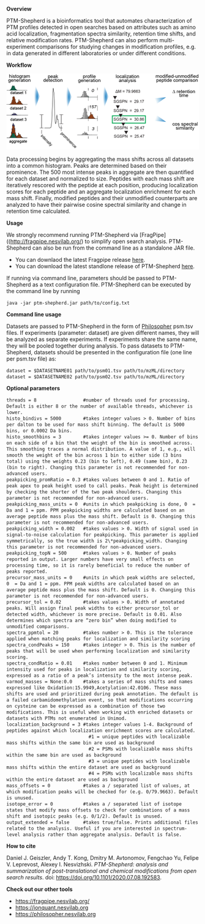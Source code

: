 **Overview**

PTM-Shepherd is a bioinformatics tool that automates characterization of PTM profiles detected in open searches based on attributes such as amino acid localization, fragmentation spectra similarity, retention time shifts, and relative modification rates. PTM-Shepherd can also perform multi-experiment comparisons for studying changes in modification profiles, e.g. in data generated in different laboratories or under different conditions.

**Workflow**

![PTM-Shepherd Workflow](./Workflow.png)

Data processing begins by aggregating the mass shifts across all datasets into a common histogram. Peaks are determined based on their prominence. The 500 most intense peaks in aggregate are then quantified for each dataset and normalized to size. Peptides with each mass shift are iteratively rescored with the peptide at each position, producing localization scores for each peptide and an aggregate localization enrichment for each mass shift. Finally, modified peptides and their unmodified counterparts are analyzed to have their pairwise cosine spectral similarity and change in retention time calculated.

**Usage**

We strongly recommend running PTM-Shepherd via [FragPipe]((http://fragpipe.nesvilab.org/) to simplify open search analysis. PTM-Shepherd can also be run from the command line as a standalone JAR file. 
* You can downlaod the latest Fragpipe release [here](https://github.com/Nesvilab/FragPipe/releases).
* You can download the latest standlone release of PTM-Shepherd [here](https://github.com/Nesvilab/PTM-Shepherd/releases).

If running via command line, parameters should be passed to PTM-Shepherd as a text configuration file. PTM-Shepherd can be executed by the command line by running

```
java -jar ptm-shepherd.jar path/to/config.txt
```

**Command line usage**

Datasets are passed to PTM-Shepherd in the form of [Philosopher](https://philosopher.nesvilab.org/) psm.tsv files. If experiments (parameter: dataset) are given different names, they will be analyzed as separate experiments. If experiments share the same name, they will be pooled together during analysis. To pass datasets to PTM-Shepherd, datasets should be presented in the configuration file (one line per psm.tsv file) as:
```
dataset = $DATASETNAME01 path/to/psm01.tsv path/to/mzML/directory
dataset = $DATASETNAME02 path/to/psm02.tsv path/to/mzML/directory
```

**Optional parameters**
```
threads = 8                 #number of threads used for processing. Default is either 8 or the number of available threads, whichever is lower.
histo_bindivs = 5000        #takes integer values > 0. Number of bins per dalton to be used for mass shift binning. The default is 5000 bins, or 0.0002 Da bins.
histo_smoothbins = 3        #takes integer values >= 0. Number of bins on each side of a bin that the weight of the bin is smoothed across. This smoothing traces a normal distribution. A value of 1, e.g., will smooth the weight of the bin across 1 bin to either side (3 bins total) using the weights 0.23 (bin to left), 0.49 (same bin), 0.23 (bin to right). Changing this parameter is not recommended for non-advanced users.
peakpicking_promRatio = 0.3 #takes values between 0 and 1. Ratio of peak apex to peak height used to call peaks. Peak height is determined by checking the shorter of the two peak shoulders. Changing this parameter is not recommended for non-advanced users.
peakpicking_mass_units = 0  #units in which peakpicking is done, 0  = Da and 1 = ppm. PPM peakpicking widths are calculated based on an average peptide mass plus the mass shift. Default is 0. Changing this parameter is not recommended for non-advanced users.
peakpicking_width = 0.002   #takes values > 0. Width of signal used in signal-to-noise calculation for peakpicking. This parameter is applied symmetrically, so the true width is 2\*peakpicking_width. Changing this parameter is not recommended for non-advanced users.
peakpicking_topN = 500      #takes values > 0. Number of peaks reported in output. Larger numbers have very small effects on processing time, so it is rarely beneficial to reduce the number of peaks reported.
precursor_mass_units = 0    #units in which peak widths are selected, 0  = Da and 1 = ppm. PPM peak widths are calculated based on an average peptide mass plus the mass shift. Default is 0. Changing this parameter is not recommended for non-advanced users.
precursor_tol = 0.02        #takes values > 0. Width of annotated peaks. Will assign final peak widths to either precursor_tol or detected width, whichever is more precise. Default is 0.01. Also determines which spectra are “zero bin” when doing modified to unmodified comparisons.
spectra_ppmtol = 20         #takes number > 0. This is the tolerance applied when matching peaks for localization and similarity scoring
spectra_condPeaks = 150     #takes integer > 0. This is the number of peaks that will be used when performing localization and similarity scoring.
spectra_condRatio = 0.01    #takes number between 0 and 1. Minimum intensity used for peaks in localization and similarity scoring, expressed as a ratio of a peak’s intensity to the most intense peak.
varmod_masses = None:0.0    #takes a series of mass shifts and names expressed like Oxidation:15.9949,Acetylation:42.0106. These mass shifts are used and prioritized during peak annotation. The default is a failed carbamidomethylation event, so that modifications occurring on cysteine can be expressed as a combination of those two modifications. This is useful when working with enriched datasets or datasets with PTMs not enumerated in Unimod.
localization_background = 3 #takes integer values 1-4. Background of peptides against which localization enrichment scores are calculated.
                              #1 = unique peptides with localizable mass shifts within the same bin are used as background
                              #2 = PSMs with localizable mass shifts within the same bin are used as background
                              #3 = unique peptides with localizable mass shifts within the entire dataset are used as background
                              #4 = PSMs with localizable mass shifts within the entire dataset are used as background
mass_offsets = 0            #takes a / separated list of values, at which modification peaks will be checked for (e.g. 0/79.9663). Default is unused.
isotope_error = 0           #takes a / separated list of isotope states that modify mass offsets to check for combinations of a mass shift and isotopic peaks (e.g. 0/1/2). Default is unused.
output_extended = false     #takes true/false. Prints additional files related to the analysis. Useful if you are interested in spectrum-level analysis rather than aggregate analysis. Default is false.
```

**How to cite**

Daniel J. Geiszler, Andy T. Kong, Dmitry M. Avtonomov, Fengchao Yu, Felipe V. Leprevost, Alexey I. Nesvizhski. *PTM-Shepherd: analysis and summarization of post-translational and chemical modifications from open search results*. doi: https://doi.org/10.1101/2020.07.08.192583.

**Check out our other tools**

* https://fragpipe.nesvilab.org/
* https://ionquant.nesvilab.org
* https://philosopher.nesvilab.org
